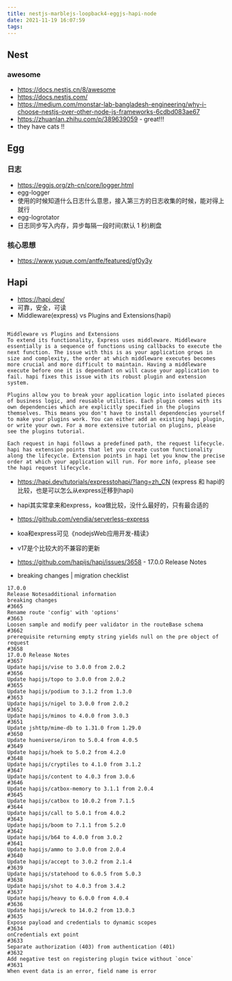 ```yaml
---
title: nestjs-marblejs-loopback4-eggjs-hapi-node
date: 2021-11-19 16:07:59
tags:
---
```

## Nest
### awesome
- https://docs.nestjs.cn/8/awesome
- https://docs.nestjs.com/
- https://medium.com/monstar-lab-bangladesh-engineering/why-i-choose-nestjs-over-other-node-js-frameworks-6cdbd083ae67
- https://zhuanlan.zhihu.com/p/389639059 - great!!!
- they have cats !!



## Egg

### 日志
- https://eggjs.org/zh-cn/core/logger.html
- egg-logger
- 使用的时候知道什么日志什么意思，接入第三方的日志收集的时候，能对得上就行
- egg-logrotator
- 日志同步写入内存，异步每隔一段时间(默认 1 秒)刷盘
### 核心思想
- https://www.yuque.com/antfe/featured/gf0y3y

## Hapi
- https://hapi.dev/
- 可靠，安全，可读
- Middleware(express) vs Plugins and Extensions(hapi)
```

Middleware vs Plugins and Extensions
To extend its functionality, Express uses middleware. Middleware essentially is a sequence of functions using callbacks to execute the next function. The issue with this is as your application grows in size and complexity, the order at which middleware executes becomes more crucial and more difficult to maintain. Having a middleware execute before one it is dependant on will cause your application to fail. hapi fixes this issue with its robust plugin and extension system.

Plugins allow you to break your application logic into isolated pieces of business logic, and reusable utilities. Each plugin comes with its own dependencies which are explicitly specified in the plugins themselves. This means you don't have to install dependencies yourself to make your plugins work. You can either add an existing hapi plugin, or write your own. For a more extensive tutorial on plugins, please see the plugins tutorial.

Each request in hapi follows a predefined path, the request lifecycle. hapi has extension points that let you create custom functionality along the lifecycle. Extension points in hapi let you know the precise order at which your application will run. For more info, please see the hapi request lifecycle.
```
- https://hapi.dev/tutorials/expresstohapi/?lang=zh_CN  (express 和 hapi的比较，也是可以怎么从express迁移到hapi)
- hapi其实常拿来和express，koa做比较，没什么最好的，只有最合适的
- https://github.com/vendia/serverless-express
- koa和express可见《nodejsWeb应用开发-精读》

- v17是个比较大的不兼容的更新
- https://github.com/hapijs/hapi/issues/3658  - 17.0.0 Release Notes
- breaking changes | migration checklist
```
17.0.0
Release Notesadditional information
breaking changes
#3665
Rename route 'config' with 'options'
#3663
Loosen sample and modify peer validator in the routeBase schema
#3662
prerequisite returning empty string yields null on the pre object of request
#3658
17.0.0 Release Notes
#3657
Update hapijs/vise to 3.0.0 from 2.0.2
#3656
Update hapijs/topo to 3.0.0 from 2.0.2
#3655
Update hapijs/podium to 3.1.2 from 1.3.0
#3653
Update hapijs/nigel to 3.0.0 from 2.0.2
#3652
Update hapijs/mimos to 4.0.0 from 3.0.3
#3651
Update jshttp/mime-db to 1.31.0 from 1.29.0
#3650
Update hueniverse/iron to 5.0.4 from 4.0.5
#3649
Update hapijs/hoek to 5.0.2 from 4.2.0
#3648
Update hapijs/cryptiles to 4.1.0 from 3.1.2
#3647
Update hapijs/content to 4.0.3 from 3.0.6
#3646
Update hapijs/catbox-memory to 3.1.1 from 2.0.4
#3645
Update hapijs/catbox to 10.0.2 from 7.1.5
#3644
Update hapijs/call to 5.0.1 from 4.0.2
#3643
Update hapijs/boom to 7.1.1 from 5.2.0
#3642
Update hapijs/b64 to 4.0.0 from 3.0.2
#3641
Update hapijs/ammo to 3.0.0 from 2.0.4
#3640
Update hapijs/accept to 3.0.2 from 2.1.4
#3639
Update hapijs/statehood to 6.0.5 from 5.0.3
#3638
Update hapijs/shot to 4.0.3 from 3.4.2
#3637
Update hapijs/heavy to 6.0.0 from 4.0.4
#3636
Update hapijs/wreck to 14.0.2 from 13.0.3
#3635
Expose payload and credentials to dynamic scopes
#3634
onCredentials ext point
#3633
Separate authorization (403) from authentication (401)
#3632
Add negative test on registering plugin twice without `once`
#3631
When event data is an error, field name is error
```